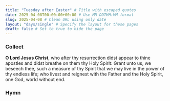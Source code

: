 ```yaml
---
title: "Tuesday after Easter" # Title with escaped quotes
date: 2025-04-08T00:00:00+00:00 # Use-MM-DDTHH:MM format
slug: 2025-04-08 # Clean URL using only date
layout: "days/single" # Specify the layout for these pages
draft: false # Set to true to hide the page
---
```


### Collect

**O Lord Jesus Christ**, who after thy resurrection didst appear to thine apostles and didst breathe on them thy Holy Spirit: Grant unto us, we beseech thee, such a measure of thy Spirit that we may live in the power of thy endless life; who livest and reignest with the Father and the Holy Spirit, one God, world without end.


### Hymn